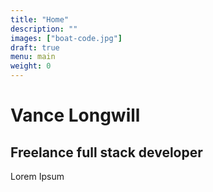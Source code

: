 ```yaml
---
title: "Home"
description: ""
images: ["boat-code.jpg"]
draft: true
menu: main
weight: 0
---
```


# Vance Longwill
## Freelance full stack developer


Lorem Ipsum
